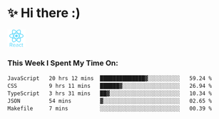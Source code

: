<h1 align="left">✨ Hi there :)</h1>

  <a href="https://reactjs.org/" target="_blank" rel="noreferrer">   
    <img src="https://raw.githubusercontent.com/devicons/devicon/master/icons/react/react-original-wordmark.svg" alt="react" width="40"     
    height="40"/></a>
 
<h3 align="left">This Week I Spent My Time On:</h3>
<!--START_SECTION:waka-->

```txt
JavaScript   20 hrs 12 mins  ██████████████▓░░░░░░░░░░   59.24 %
CSS          9 hrs 11 mins   ██████▓░░░░░░░░░░░░░░░░░░   26.94 %
TypeScript   3 hrs 31 mins   ██▓░░░░░░░░░░░░░░░░░░░░░░   10.34 %
JSON         54 mins         ▓░░░░░░░░░░░░░░░░░░░░░░░░   02.65 %
Makefile     7 mins          ░░░░░░░░░░░░░░░░░░░░░░░░░   00.39 %
```

<!--END_SECTION:waka-->

